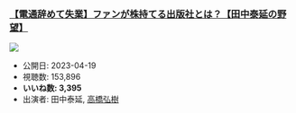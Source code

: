 ### [【電通辞めて失業】ファンが株持てる出版社とは？【田中泰延の野望】](https://www.youtube.com/watch?v=9QFNtl5fMzs)
[![](https://img.youtube.com/vi/9QFNtl5fMzs/sddefault.jpg)](https://www.youtube.com/watch?v=9QFNtl5fMzs)
-   公開日: 2023-04-19
-   視聴数: 153,896
-   **いいね数: 3,395**
-   出演者: 田中泰延, [高橋弘樹](/rehacq_fan/people/高橋弘樹 "wikilink")
